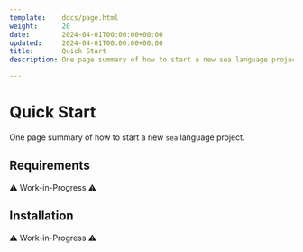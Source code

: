 ```yaml
---
template:    docs/page.html
weight:      20
date:        2024-04-01T00:00:00+00:00
updated:     2024-04-01T00:00:00+00:00
title:       Quick Start
description: One page summary of how to start a new sea language project.

---
```


# Quick Start

One page summary of how to start a new `sea` language project.

## Requirements

⚠️  Work-in-Progress ⚠️

## Installation

⚠️  Work-in-Progress ⚠️
